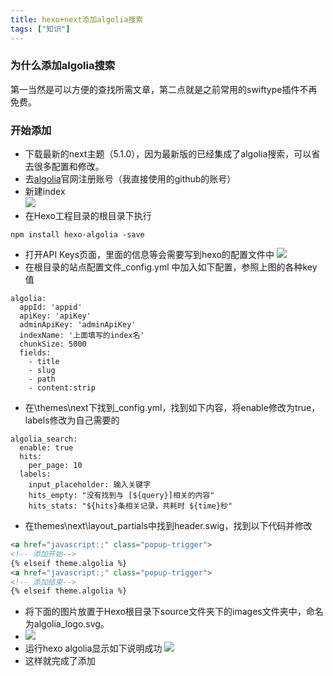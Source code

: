 ```yaml
---
title: hexo+next添加algolia搜索
tags: ["知识"]
---
```

### 为什么添加algolia搜索
第一当然是可以方便的查找所需文章，第二点就是之前常用的swiftype插件不再免费。
### 开始添加
* 下载最新的next主题（5.1.0），因为最新版的已经集成了algolia搜索，可以省去很多配置和修改。
* 去[algolia](https://www.algolia.com/)官网注册账号（我直接使用的github的账号）
* 新建index<br/>
![](http://upload-images.jianshu.io/upload_images/3899681-c00f0825ef763c9e.png?imageMogr2/auto-orient/strip%7CimageView2/2/w/1240)
* 在Hexo工程目录的根目录下执行<br/>
<pre><code>npm install hexo-algolia -save
</pre></code>
* 打开API Keys页面，里面的信息等会需要写到hexo的配置文件中
![](http://upload-images.jianshu.io/upload_images/3899681-a3cfcd8a11518577.png?imageMogr2/auto-orient/strip%7CimageView2/2/w/1240)
* 在根目录的站点配置文件_config.yml
中加入如下配置，参照上图的各种key值
<pre><code>algolia:
  appId: 'appid'
  apiKey: 'apiKey'
  adminApiKey: 'adminApiKey'
  indexName: '上面填写的index名'
  chunkSize: 5000
  fields:
    - title
    - slug
    - path
    - content:strip</pre></code>
* 在\themes\next下找到_config.yml，找到如下内容，将enable修改为true，labels修改为自己需要的
<pre><code>algolia_search:
  enable: true
  hits:
    per_page: 10
  labels:
    input_placeholder: 输入关键字
    hits_empty: "没有找到与 [${query}]相关的内容"
    hits_stats: "${hits}条相关记录，共耗时 ${time}秒"</pre></code>
* 在themes\next\layout_partials中找到header.swig，找到以下代码并修改
```html
<a href="javascript:;" class="popup-trigger">
<!-- 添加开始-->
{% elseif theme.algolia %}
<a href="javascript:;" class="popup-trigger">
<!-- 添加结束-->
{% elseif theme.algolia %}
```
* 将下面的图片放置于Hexo根目录下source文件夹下的images文件夹中，命名为algolia_logo.svg。<br/>
* ![](http://image.qn.jerkybible.com/blog/algolia/algolia_logo.svg)
* 运行hexo algolia显示如下说明成功
![](http://osar4k97c.bkt.clouddn.com/%E5%BE%AE%E4%BF%A1%E5%9B%BE%E7%89%87_20170630164621.png)<br/>
* 这样就完成了添加